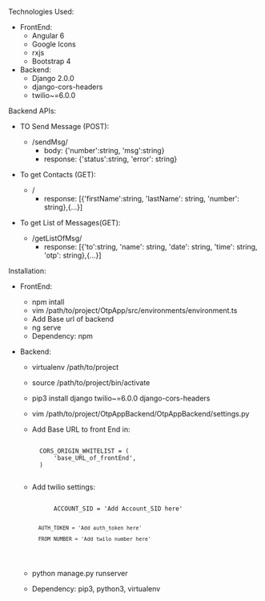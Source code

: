 Technologies Used:

  * FrontEnd:
    * Angular 6
    * Google Icons
    * rxjs
    * Bootstrap 4
  * Backend:
    * Django 2.0.0
    * django-cors-headers
    * twilio~=6.0.0


Backend APIs:

* TO Send Message (POST):
    *   /sendMsg/
        *   body: {'number':string, 'msg':string}
        *   response: {'status':string,	'error': string}

* To get Contacts (GET):
    *   /
        *   response: [{'firstName':string, 'lastName': string, 'number': string},{...}]


* To get List of Messages(GET):
    *   /getListOfMsg/
        *   response: [{'to':string, 'name': string, 'date': string, 'time': string, 'otp': string},{...}]


Installation:

* FrontEnd:
    * npm intall
    * vim /path/to/project/OtpApp/src/environments/environment.ts
    * Add Base url of backend
    * ng serve
    * Dependency: npm

* Backend:
    * virtualenv /path/to/project
    * source /path/to/project/bin/activate
    * pip3 install django twilio~=6.0.0 django-cors-headers
    * vim /path/to/project/OtpAppBackend/OtpAppBackend/settings.py
    * Add Base URL to front End in:
    
        <code>
        CORS_ORIGIN_WHITELIST = (
            'base_URL_of_frontEnd',
        )
        </code>
    
    * Add twilio settings:


        <code>
            ACCOUNT_SID = 'Add Account_SID here'
        
            AUTH_TOKEN = 'Add auth_token here'
        
            FROM_NUMBER = 'Add twilo number here'
        </code>

    * python manage.py runserver
    * Dependency: pip3, python3, virtualenv

